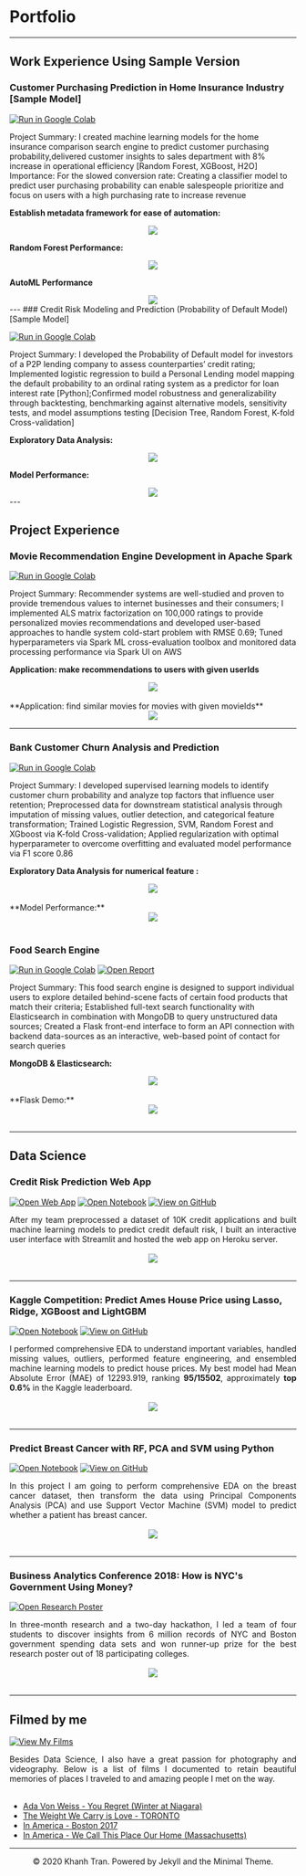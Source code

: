 # Portfolio
---

## Work Experience Using Sample Version
### Customer Purchasing Prediction in Home Insurance Industry [Sample Model]
[![Run in Google Colab](https://img.shields.io/badge/Colab-Run_in_Google_Colab-blue?logo=Google&logoColor=FDBA18)](https://colab.research.google.com/drive/1locx92O2D-6hnBHxUe6ACZfU1rmuuHdS#scrollTo=jf_RkD6G8jHF)

Project Summary: I created machine learning models for the home insurance comparison search engine to predict customer purchasing probability,delivered customer insights to sales department with 8% increase in operational efficiency [Random Forest, XGBoost, H2O]
<br>
Importance: For the slowed conversion rate: Creating a classifier model to predict user purchasing probability can enable salespeople prioritize and focus on users with a high purchasing rate to increase revenue

**Establish metadata framework for ease of automation:** 

<center><img src="images/Metadata Framework.png"/></center>

**Random Forest Performance:** 

<center><img src="images/Random Forest Performance.png"/></center>

**AutoML Performance** 

<center><img src="images/AutoML.png"/></center>
---
###  Credit Risk Modeling and Prediction (Probability of Default Model) [Sample Model]

[![Run in Google Colab](https://img.shields.io/badge/Colab-Run_in_Google_Colab-blue?logo=Google&logoColor=FDBA18)](https://colab.research.google.com/drive/1k8uA6CvxElndnz3RaMGKCsxke3fNaTY2#scrollTo=TYsteaRmSMsx)

Project Summary: I developed the Probability of Default model for investors of a P2P lending company to assess counterparties’ credit rating; Implemented logistic regression to build a Personal Lending model mapping the default probability to an ordinal rating system as a predictor for loan interest rate [Python];Confirmed model robustness and generalizability through backtesting, benchmarking against alternative models, sensitivity tests, and model assumptions testing [Decision Tree, Random Forest, K-fold Cross-validation]

**Exploratory Data Analysis:** 
<center><img src="images/EDA.png"/></center>

**Model Performance:** 
<center><img src="images/Model Performance.png"/></center>
---

## Project Experience
### Movie Recommendation Engine Development in Apache Spark

[![Run in Google Colab](https://img.shields.io/badge/Colab-Run_in_Google_Colab-blue?logo=Google&logoColor=FDBA18)](https://colab.research.google.com/drive/1ODvtXbbfbjqafrkoD-bI1p6DgP9RcLIe#scrollTo=qWrz8vD0ARGN)

Project Summary: Recommender systems are well-studied and proven to provide tremendous values to internet businesses and their consumers; I implemented ALS matrix factorization on 100,000 ratings to provide personalized movies recommendations and developed user-based approaches to handle system cold-start problem with RMSE 0.69; Tuned hyperparameters via Spark ML cross-evaluation toolbox and monitored data processing performance via Spark UI on AWS

**Application: make recommendations to users with given userIds**
<br>
<center><img src="images/Movie recommendation.png"></center>
<br>
**Application: find similar movies for movies with given movieIds**
<center><img src="images/Find Similar movies.png"></center>

---
### Bank Customer Churn Analysis and Prediction

[![Run in Google Colab](https://img.shields.io/badge/Colab-Run_in_Google_Colab-blue?logo=Google&logoColor=FDBA18)](https://colab.research.google.com/drive/1_k66ypxF1X8Cffjjt5Y-iZCsz9T70GCs#scrollTo=Jy5hU5KymPT7)

Project Summary: I developed supervised learning models to identify customer churn probability and analyze top factors that influence user retention; Preprocessed data for downstream statistical analysis through imputation of missing values, outlier detection, and categorical
feature transformation; Trained Logistic Regression, SVM, Random Forest and XGboost via K-fold Cross-validation; Applied regularization with optimal hyperparameter to overcome overfitting and evaluated model performance via F1 score 0.86

**Exploratory Data Analysis for numerical feature :**
<br>
<center><img src="images/boxplot for numerical feature.png"></center>
<br>
**Model Performance:**
<center><img src="images/Bank churn model performance.png"></center>
<br>

### Food Search Engine

[![Run in Google Colab](https://img.shields.io/badge/Colab-Run_in_Google_Colab-blue?logo=Google&logoColor=FDBA18)](https://colab.research.google.com/drive/1lDZAcGti1oZjRA62uxHAH7qLyM6vf5_5)
[![Open Report](https://img.shields.io/badge/Jupyter-Open_Notebook-blue?logo=Jupyter)](https://drive.google.com/drive/folders/1L5t4g9bMJaCH4dVctFUrcBGrhlTpGXLP)

Project Summary: This food search engine is designed to support individual users to explore detailed behind-scene facts of certain food products that match their criteria; Established full-text search functionality with Elasticsearch in combination with MongoDB to query unstructured data sources; Created a Flask front-end interface to form an API connection with backend data-sources as an interactive, web-based point of contact for search queries

**MongoDB & Elasticsearch:**
<br>
<center><img src="images/MongoDB & Elasticsearch.png"></center>
<br>
**Flask Demo:**
<center><img src="images/Flask Demo.png"></center>
<br>

---
## Data Science

### Credit Risk Prediction Web App

[![Open Web App](https://img.shields.io/badge/Heroku-Open_Web_App-blue?logo=Heroku)](http://credit-risk.herokuapp.com/)
[![Open Notebook](https://img.shields.io/badge/Jupyter-Open_Notebook-blue?logo=Jupyter)](https://github.com/chriskhanhtran/credit-risk-prediction/blob/master/documents/Notebook.ipynb)
[![View on GitHub](https://img.shields.io/badge/GitHub-View_on_GitHub-blue?logo=GitHub)](https://github.com/chriskhanhtran/credit-risk-prediction)

<div style="text-align: justify">After my team preprocessed a dataset of 10K credit applications and built machine learning models to predict credit default risk, I built an interactive user interface with Streamlit and hosted the web app on Heroku server.</div>
<br>
<center><img src="images/credit-risk-webapp.png"/></center>
<br>

---
### Kaggle Competition: Predict Ames House Price using Lasso, Ridge, XGBoost and LightGBM

[![Open Notebook](https://img.shields.io/badge/Jupyter-Open_Notebook-blue?logo=Jupyter)](projects/ames-house-price.html)
[![View on GitHub](https://img.shields.io/badge/GitHub-View_on_GitHub-blue?logo=GitHub)](https://github.com/chriskhanhtran/kaggle-house-price/blob/master/ames-house-price.ipynb)

<div style="text-align: justify">I performed comprehensive EDA to understand important variables, handled missing values, outliers, performed feature engineering, and ensembled machine learning models to predict house prices. My best model had Mean Absolute Error (MAE) of 12293.919, ranking <b>95/15502</b>, approximately <b>top 0.6%</b> in the Kaggle leaderboard.</div>
<br>
<center><img src="images/ames-house-price.jpg"/></center>
<br>

---
### Predict Breast Cancer with RF, PCA and SVM using Python

[![Open Notebook](https://img.shields.io/badge/Jupyter-Open_Notebook-blue?logo=Jupyter)](projects/breast-cancer.html)
[![View on GitHub](https://img.shields.io/badge/GitHub-View_on_GitHub-blue?logo=GitHub)](https://github.com/chriskhanhtran/predict-breast-cancer-with-rf-pca-svm/blob/master/breast-cancer.ipynb)

<div style="text-align: justify">In this project I am going to perform comprehensive EDA on the breast cancer dataset, then transform the data using Principal Components Analysis (PCA) and use Support Vector Machine (SVM) model to predict whether a patient has breast cancer.</div>
<br>
<center><img src="images/breast-cancer.png"/></center>
<br>

---
### Business Analytics Conference 2018: How is NYC's Government Using Money?

[![Open Research Poster](https://img.shields.io/badge/PDF-Open_Research_Poster-blue?logo=adobe-acrobat-reader&logoColor=white)](pdf/bac2018.pdf)

<div style="text-align: justify">In three-month research and a two-day hackathon, I led a team of four students to discover insights from 6 million records of NYC and Boston government spending data sets and won runner-up prize for the best research poster out of 18 participating colleges.</div>
<br>
<center><img src="images/bac2018.JPG"/></center>
<br>

---
## Filmed by me

[![View My Films](https://img.shields.io/badge/YouTube-View_My_Films-grey?logo=youtube&labelColor=FF0000)](https://www.youtube.com/watch?v=vfZwdEWgUPE)

<div style="text-align: justify">Besides Data Science, I also have a great passion for photography and videography. Below is a list of films I documented to retain beautiful memories of places I traveled to and amazing people I met on the way.</div>
<br>

- [Ada Von Weiss - You Regret (Winter at Niagara)](https://www.youtube.com/watch?v=-5esqvmPnHI)
- [The Weight We Carry is Love - TORONTO](https://www.youtube.com/watch?v=vfZwdEWgUPE)
- [In America - Boston 2017](https://www.youtube.com/watch?v=YdXufiebgyc)
- [In America - We Call This Place Our Home (Massachusetts)](https://www.youtube.com/watch?v=jzfcM_iO0FU)

---
<center>© 2020 Khanh Tran. Powered by Jekyll and the Minimal Theme.</center>
